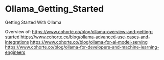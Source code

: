 # Ollama_Getting_Started
Getting Started With Ollama

Overview of:
https://www.cohorte.co/blog/ollama-overview-and-getting-started
https://www.cohorte.co/blog/ollama-advanced-use-cases-and-integrations
https://www.cohorte.co/blog/ollama-for-ai-model-serving
https://www.cohorte.co/blog/ollama-for-developers-and-machine-learning-engineers

